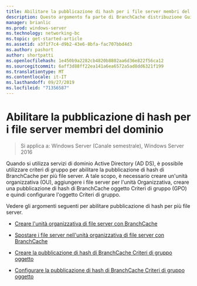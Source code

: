 ```yaml
---
title: Abilitare la pubblicazione di hash per i file server membri del dominio
description: Questo argomento fa parte di BranchCache distribuzione Guide per Windows Server 2016, che illustra come distribuire BranchCache in modalità cache distribuita e ospitato per ottimizzare l'utilizzo della larghezza di banda WAN nelle succursali
manager: brianlic
ms.prod: windows-server
ms.technology: networking-bc
ms.topic: get-started-article
ms.assetid: a3f1f7c4-d9b2-43e6-8bfa-fac707bbd4d3
ms.author: pashort
author: shortpatti
ms.openlocfilehash: 1e450b9a2282cb4820b8802aa6d36e822f56ca12
ms.sourcegitcommit: 6aff3d88ff22ea141a6ea6572a5ad8dd6321f199
ms.translationtype: MT
ms.contentlocale: it-IT
ms.lasthandoff: 09/27/2019
ms.locfileid: "71356587"
---
```

# <a name="enable-hash-publication-for-domain-member-file-servers"></a>Abilitare la pubblicazione di hash per i file server membri del dominio

>Si applica a: Windows Server (Canale semestrale), Windows Server 2016

Quando si utilizza servizi di dominio Active Directory (AD DS), è possibile utilizzare criteri di gruppo per abilitare la pubblicazione di hash di BranchCache per più file server. A tale scopo, è necessario creare un'unità organizzativa (OU), aggiungere i file server per l'unità Organizzativa, creare una pubblicazione di hash di BranchCache oggetto Criteri di gruppo (GPO) e quindi configurare l'oggetto Criteri di gruppo.  
  
Vedere gli argomenti seguenti per abilitare pubblicazione di hash per più file server.  
  
-   [Creare l'unità organizzativa di file server con BranchCache](../../branchcache/deploy/Create-the-BranchCache-File-Servers-Organizational-Unit.md)  
  
-   [Spostare i file server nell'unità organizzativa di file server con BranchCache](../../branchcache/deploy/Move-File-Servers-to-the-BranchCache-File-Servers-Organizational-Unit.md)  
  
-   [Creare la pubblicazione di hash di BranchCache Criteri di gruppo oggetto](../../branchcache/deploy/Create-the-BranchCache-Hash-Publication-Group-Policy-Object.md)  
  
-   [Configurare la pubblicazione di hash di BranchCache Criteri di gruppo oggetto](../../branchcache/deploy/Configure-the-BranchCache-Hash-Publication-Group-Policy-Object.md)  
  


